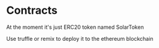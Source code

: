 Contracts
=========

At the moment it's just ERC20 token named SolarToken

Use truffle or remix to deploy it to the ethereum blockchain
